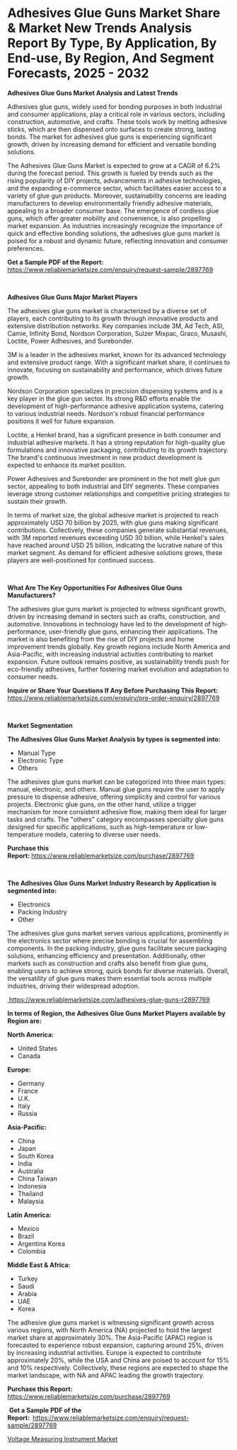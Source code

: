 <p><h1>Adhesives Glue Guns Market Share & Market New Trends Analysis Report By Type, By Application, By End-use, By Region, And Segment Forecasts, 2025 - 2032</h1></p><p><strong>Adhesives Glue Guns Market Analysis and Latest Trends</strong></p>
<p><p>Adhesives glue guns, widely used for bonding purposes in both industrial and consumer applications, play a critical role in various sectors, including construction, automotive, and crafts. These tools work by melting adhesive sticks, which are then dispensed onto surfaces to create strong, lasting bonds. The market for adhesives glue guns is experiencing significant growth, driven by increasing demand for efficient and versatile bonding solutions.</p><p>The Adhesives Glue Guns Market is expected to grow at a CAGR of 6.2% during the forecast period. This growth is fueled by trends such as the rising popularity of DIY projects, advancements in adhesive technologies, and the expanding e-commerce sector, which facilitates easier access to a variety of glue gun products. Moreover, sustainability concerns are leading manufacturers to develop environmentally friendly adhesive materials, appealing to a broader consumer base. The emergence of cordless glue guns, which offer greater mobility and convenience, is also propelling market expansion. As industries increasingly recognize the importance of quick and effective bonding solutions, the adhesives glue guns market is poised for a robust and dynamic future, reflecting innovation and consumer preferences.</p></p>
<p><strong>Get a Sample PDF of the Report:&nbsp;</strong> <a href="https://www.reliablemarketsize.com/enquiry/request-sample/2897769?utm_campaign=2248&utm_medium=2&utm_source=Github&utm_content=ia&utm_term=15032025&utm_id=adhesives-glue-guns">https://www.reliablemarketsize.com/enquiry/request-sample/2897769</a></p>
<p>&nbsp;</p>
<p><strong>Adhesives Glue Guns Major Market Players</strong></p>
<p><p>The adhesives glue guns market is characterized by a diverse set of players, each contributing to its growth through innovative products and extensive distribution networks. Key companies include 3M, Ad Tech, ASI, Camie, Infinity Bond, Nordson Corporation, Sulzer Mixpac, Graco, Musashi, Loctite, Power Adhesives, and Surebonder.</p><p>3M is a leader in the adhesives market, known for its advanced technology and extensive product range. With a significant market share, it continues to innovate, focusing on sustainability and performance, which drives future growth.</p><p>Nordson Corporation specializes in precision dispensing systems and is a key player in the glue gun sector. Its strong R&D efforts enable the development of high-performance adhesive application systems, catering to various industrial needs. Nordson's robust financial performance positions it well for future expansion.</p><p>Loctite, a Henkel brand, has a significant presence in both consumer and industrial adhesive markets. It has a strong reputation for high-quality glue formulations and innovative packaging, contributing to its growth trajectory. The brand's continuous investment in new product development is expected to enhance its market position.</p><p>Power Adhesives and Surebonder are prominent in the hot melt glue gun sector, appealing to both industrial and DIY segments. These companies leverage strong customer relationships and competitive pricing strategies to sustain their growth.</p><p>In terms of market size, the global adhesive market is projected to reach approximately USD 70 billion by 2025, with glue guns making significant contributions. Collectively, these companies generate substantial revenues, with 3M reported revenues exceeding USD 30 billion, while Henkel's sales have reached around USD 25 billion, indicating the lucrative nature of this market segment. As demand for efficient adhesive solutions grows, these players are well-positioned for continued success.</p></p>
<p>&nbsp;</p>
<p><strong>What Are The Key Opportunities For Adhesives Glue Guns Manufacturers?</strong></p>
<p><p>The adhesives glue guns market is projected to witness significant growth, driven by increasing demand in sectors such as crafts, construction, and automotive. Innovations in technology have led to the development of high-performance, user-friendly glue guns, enhancing their applications. The market is also benefiting from the rise of DIY projects and home improvement trends globally. Key growth regions include North America and Asia-Pacific, with increasing industrial activities contributing to market expansion. Future outlook remains positive, as sustainability trends push for eco-friendly adhesives, further fostering market evolution and adaptation to consumer needs.</p></p>
<p><strong>Inquire or Share Your Questions If Any Before Purchasing This Report:</strong> <a href="https://www.reliablemarketsize.com/enquiry/pre-order-enquiry/2897769?utm_campaign=2248&utm_medium=2&utm_source=Github&utm_content=ia&utm_term=15032025&utm_id=adhesives-glue-guns">https://www.reliablemarketsize.com/enquiry/pre-order-enquiry/2897769</a></p>
<p>&nbsp;</p>
<p><strong>Market Segmentation</strong></p>
<p><strong>The Adhesives Glue Guns Market Analysis by types is segmented into:</strong></p>
<p><ul><li>Manual Type</li><li>Electronic Type</li><li>Others</li></ul></p>
<p><p>The adhesives glue guns market can be categorized into three main types: manual, electronic, and others. Manual glue guns require the user to apply pressure to dispense adhesive, offering simplicity and control for various projects. Electronic glue guns, on the other hand, utilize a trigger mechanism for more consistent adhesive flow, making them ideal for larger tasks and crafts. The "others" category encompasses specialty glue guns designed for specific applications, such as high-temperature or low-temperature models, catering to diverse user needs.</p></p>
<p><strong>Purchase this Report:&nbsp;</strong><a href="https://www.reliablemarketsize.com/purchase/2897769?utm_campaign=2248&utm_medium=2&utm_source=Github&utm_content=ia&utm_term=15032025&utm_id=adhesives-glue-guns">https://www.reliablemarketsize.com/purchase/2897769</a></p>
<p>&nbsp;</p>
<p><strong>The Adhesives Glue Guns Market Industry Research by Application is segmented into:</strong></p>
<p><ul><li>Electronics</li><li>Packing Industry</li><li>Other</li></ul></p>
<p><p>The adhesives glue guns market serves various applications, prominently in the electronics sector where precise bonding is crucial for assembling components. In the packing industry, glue guns facilitate secure packaging solutions, enhancing efficiency and presentation. Additionally, other markets such as construction and crafts also benefit from glue guns, enabling users to achieve strong, quick bonds for diverse materials. Overall, the versatility of glue guns makes them essential tools across multiple industries, driving their widespread adoption.</p></p>
<p><a href="https://www.reliablemarketsize.com/adhesives-glue-guns-r2897769?utm_campaign=2248&utm_medium=2&utm_source=Github&utm_content=ia&utm_term=15032025&utm_id=adhesives-glue-guns">&nbsp;https://www.reliablemarketsize.com/adhesives-glue-guns-r2897769</a></p>
<p><strong>In terms of Region, the Adhesives Glue Guns Market Players available by Region are:</strong></p>
<p>
    <p> <strong> North America: </strong>
        <ul>
            <li>United States</li>
            <li>Canada</li>
        </ul>
        </p> 
    <p> <strong> Europe: </strong>
        <ul>
            <li>Germany</li>
            <li>France</li>
            <li>U.K.</li>
            <li>Italy</li>
            <li>Russia</li>
        </ul>
        </p> 
    <p> <strong> Asia-Pacific: </strong>
        <ul>
            <li>China</li>
            <li>Japan</li>
            <li>South Korea</li>
            <li>India</li>
            <li>Australia</li>
            <li>China Taiwan</li>
            <li>Indonesia</li>
            <li>Thailand</li>
            <li>Malaysia</li>
        </ul>
        </p> 
    <p> <strong> Latin America: </strong>
        <ul>
            <li>Mexico</li>
            <li>Brazil</li>
            <li>Argentina Korea</li>
            <li>Colombia</li>
        </ul>
        </p> 
    <p> <strong> Middle East & Africa: </strong>
        <ul>
            <li>Turkey</li>
            <li>Saudi</li>
            <li>Arabia</li>
            <li>UAE</li>
            <li>Korea</li>
        </ul>
    </p>
    </p>
<p><p>The adhesive glue guns market is witnessing significant growth across various regions, with North America (NA) projected to hold the largest market share at approximately 30%. The Asia-Pacific (APAC) region is forecasted to experience robust expansion, capturing around 25%, driven by increasing industrial activities. Europe is expected to contribute approximately 20%, while the USA and China are poised to account for 15% and 10% respectively. Collectively, these regions are expected to shape the market landscape, with NA and APAC leading the growth trajectory.</p></p>
<p><strong>Purchase this Report: </strong><a href="https://www.reliablemarketsize.com/purchase/2897769?utm_campaign=2248&utm_medium=2&utm_source=Github&utm_content=ia&utm_term=15032025&utm_id=adhesives-glue-guns">https://www.reliablemarketsize.com/purchase/2897769</a></p>
<p>&nbsp;<strong>Get a Sample PDF of the Report:&nbsp;&nbsp;</strong><a href="https://www.reliablemarketsize.com/enquiry/request-sample/2897769?utm_campaign=2248&utm_medium=2&utm_source=Github&utm_content=ia&utm_term=15032025&utm_id=adhesives-glue-guns">https://www.reliablemarketsize.com/enquiry/request-sample/2897769</a></p>
<p><strong></strong></p>
<p><p><a href="https://github.com/OlenFleming68/Market-Research-Report-List-1/blob/main/voltage-measuring-instrument-market.md?utm_campaign=2248&utm_medium=2&utm_source=Github&utm_content=ia&utm_term=15032025&utm_id=adhesives-glue-guns">Voltage Measuring Instrument Market</a></p></p>